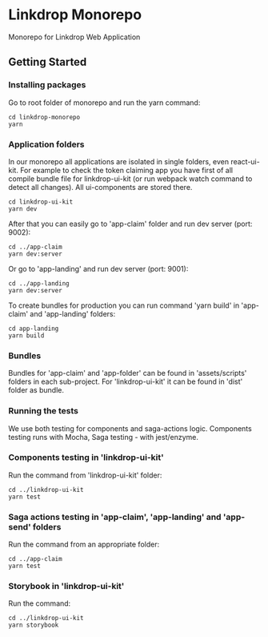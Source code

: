 # Linkdrop Monorepo
Monorepo for Linkdrop Web Application

## Getting Started

### Installing packages
Go to root folder of monorepo and run the yarn command:
```
cd linkdrop-monorepo
yarn
```

### Application folders
In our monorepo all applications are isolated in single folders, even react-ui-kit. For example to check the token claiming app you have first of all compile bundle file for linkdrop-ui-kit (or run webpack watch command to detect all changes). All ui-components are stored there.
```
cd linkdrop-ui-kit
yarn dev
```

After that you can easily go to 'app-claim' folder and run dev server (port: 9002):
```
cd ../app-claim
yarn dev:server
```

Or go to 'app-landing' and run dev server (port: 9001):
```
cd ../app-landing
yarn dev:server
```

To create bundles for production you can run command 'yarn build' in 'app-claim' and 'app-landing' folders:
```
cd app-landing
yarn build
```

### Bundles
Bundles for 'app-claim' and 'app-folder' can be found in 'assets/scripts' folders in each sub-project. For 'linkdrop-ui-kit' it can be found in 'dist' folder as bundle.


### Running the tests
We use both testing for components and saga-actions logic. Components testing runs with Mocha, Saga testing - with jest/enzyme.

### Components testing in 'linkdrop-ui-kit'
Run the command from 'linkdrop-ui-kit' folder:
```
cd ../linkdrop-ui-kit
yarn test
```

### Saga actions testing in 'app-claim', 'app-landing' and 'app-send' folders
Run the command from an appropriate folder:
```
cd ../app-claim
yarn test
```

### Storybook in 'linkdrop-ui-kit'
Run the command:
```
cd ../linkdrop-ui-kit
yarn storybook
```
